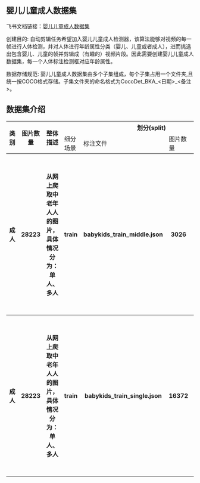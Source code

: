 
## 婴儿儿童成人数据集
飞书文档链接：[婴儿儿童成人数据集 ](https://arashivision.feishu.cn/wiki/wikcnmfFwYR7LFcIvLiamR1UQze)  


创建目的: 自动剪辑任务希望加入婴儿儿童成人检测器，该算法能够对视频的每一帧进行人体检测，并对人体进行年龄属性分类（婴儿、儿童或者成人），进而挑选出包含婴儿、儿童的帧并剪辑成（有趣的）视频片段。因此需要创建婴儿儿童成人数据集，每一个人体标注检测框对应年龄属性。

数据存储规范: 婴儿儿童成人数据集由多个子集组成，每个子集占用一个文件夹,且统一按COCO格式存储。子集文件夹的命名格式为CocoDet_BKA_<日期>_<备注>。

## 数据集介绍

<table>
    <tr>
        <th rowspan="2"> 类别 </th> 
        <th rowspan="2"> 图片数量 </th> 
        <th rowspan="2"> 整体描述 </th> 
        <th colspan="5"> 划分(split) </th>  
    </tr>
    <tr> 
        <td> 细分场景 </td>
        <td> 标注文件 </td>
        <td> 图片数量 </td>
        <td> 检测框数量 </td>
        <td> 细分描述 </td>
    </tr>
    <tr> 
        <th> 成人   </th>  
        <th> 28223 </th> 
        <th> 从网上爬取中老年人人的图片，具体情况分为：单人、多人  </th> 
        <th> train   </th> 
        <th> babykids_train_middle.json   </th>  
        <th> 3026 </th> 
        <th> 11621 </th> 
        <th> 多人训练样本 
成人检测框数量：10866
婴儿检测框数量：16
儿童检测框数量：182
未知类检测框数量：557 </th>   
    </tr>
    <tr> 
        <th> 成人   </th>  
        <th> 28223 </th> 
        <th> 从网上爬取中老年人人的图片，具体情况分为：单人、多人  </th> 
        <th> train   </th> 
        <th> babykids_train_single.json  </th>  
        <th> 16372 </th> 
        <th> 32801 </th> 
        <th> 单人训练样本 
成人检测框数量：31799
婴儿检测框数量：42
儿童检测框数量：655
未知类检测框数量：305 </th>   
    </tr>
</table>
